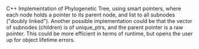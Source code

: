 C++ Implementation of Phylogenetic Tree, using smart pointers, where each node holds a pointer to its parent node, and list to all subnodes ("doubly linked").
Another possible implementation could be that the vector of subnodes (children) is of unique_ptrs, and the parent pointer is a raw pointer. This could be more efficient in terms of runtime, but opens the user up for object lifetime errors.
